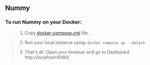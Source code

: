 ## Nummy

### To run Nummy on your Docker:

> 1. Copy [docker-compose.yml](https://github.com/solarvoyager/Nummy/blob/fb5247f0b977d1d20424abc4c87f8a1c0d621bcd/docker-compose.yml) file.

> 2. Run your local instance using: `docker compose up --detach`

> 3. That's all. Open your browser and go to Dashboard http://localhost:8080/